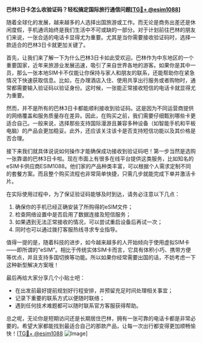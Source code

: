 **巴林3日卡怎么收验证码？轻松搞定国际旅行通信问题[[TG💪+ @esim1088](https://t.me/s/esim1088)]**

随着全球化的发展，越来越多的人选择出国旅游或工作。而无论是商务出差还是休闲度假，手机通讯始终是我们生活中不可或缺的一部分。对于计划前往巴林的朋友们来说，一张合适的电话卡显得尤为重要。尤其是当你需要接收验证码时，选择一款适合的巴林3日卡就更加关键了。

首先，让我们来了解一下为什么巴林3日卡如此受欢迎。巴林作为中东地区的一个重要国家，近年来旅游业发展迅速，吸引了来自世界各地的游客。如果你是其中一员，那么一张本地SIM卡不仅能让你保持与家人和朋友的联系，还能帮助你在紧急情况下快速获取信息。比如，在办理酒店入住、使用共享出行服务或者购物时，通常都需要输入验证码以验证身份。这时候，一张能正常接收短信的电话卡就显得尤为重要。

然而，并不是所有的巴林3日卡都能顺利接收到验证码。这是因为不同运营商提供的网络覆盖和服务质量存在差异。因此，在购买之前，我们需要仔细甄别哪些卡更适合自己。一般来说，选择那些支持国际漫游且兼容多种设备（如智能手机和平板电脑）的产品会更加稳妥。此外，还应该关注该卡是否支持短信功能以及其价格是否合理。

接下来我们就具体说说如何操作才能确保成功接收到验证码吧！第一步当然是选购一张靠谱的巴林3日卡啦。现在市面上有很多在线平台提供这类服务，比如知名的eSIM卡供应商ESIM1088。他们家的产品种类丰富，可以根据个人需求定制不同的套餐方案。而且整个购买流程也非常简单快捷，只需几步就能完成下单并激活卡片。

在实际使用过程中，为了保证验证码能够及时到达，请务必注意以下几点：
1. 确保你的手机已经正确安装了所购得的eSIM文件；
2. 检查网络设置中是否启用了数据连接及短信服务；
3. 如果遇到无法正常接收的情况，可以尝试重启设备后再试一次；
4. 同时也可以通过拨打客服热线寻求专业指导。

值得一提的是，随着科技的进步，如今越来越多的人开始倾向于使用虚拟SIM卡——即所谓的“eSIM”。相比于传统实体SIM卡而言，它具有体积小巧、携带方便等优点，并且支持多国切换等功能。所以如果你经常需要出国的话，不妨考虑一下这种新型解决方案哦！

最后再给大家分享几个小贴士吧：
- 在出发前最好提前规划好行程安排，并预留充足时间处理相关事宜；
- 记录下重要的联系方式以便随时联络；
- 遇到任何技术难题都可以随时联系官方客服获得帮助。

总之呢，无论你是短期访问还是长期居住巴林，拥有一张可靠的电话卡都是非常必要的。希望大家都能找到最适合自己的那款产品，让每一次出行都变得更加顺畅愉快！[[TG💪+ @esim1088](https://t.me/s/esim1088) ![Image](https://i.postimg.cc/4NQfJmqS/Snipaste-2025-05-13-00-14-12.png)]